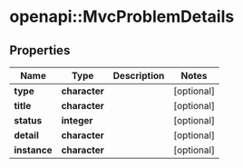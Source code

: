 # openapi::MvcProblemDetails


## Properties
Name | Type | Description | Notes
------------ | ------------- | ------------- | -------------
**type** | **character** |  | [optional] 
**title** | **character** |  | [optional] 
**status** | **integer** |  | [optional] 
**detail** | **character** |  | [optional] 
**instance** | **character** |  | [optional] 


